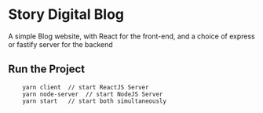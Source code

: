 # Story Digital Blog

A simple Blog website, with React for the front-end, and a choice of express or
fastify server for the backend 
 
## Run the Project
 
``` 
    yarn client  // start ReactJS Server 
    yarn node-server  // start NodeJS Server
    yarn start   // start both simultaneously
```
